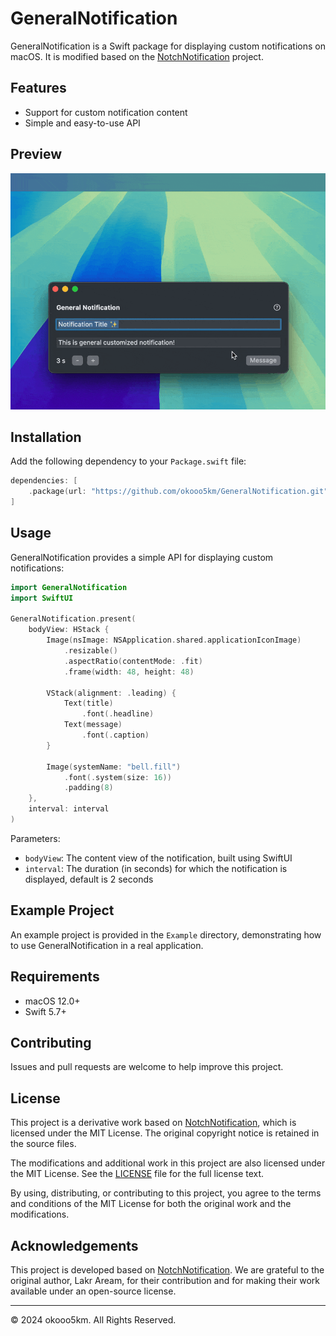 # GeneralNotification

GeneralNotification is a Swift package for displaying custom notifications on macOS. It is modified based on the [NotchNotification](https://github.com/Lakr233/NotchNotification) project.

## Features

- Support for custom notification content
- Simple and easy-to-use API

## Preview

![Preview GIF](./Example/demo.gif)

## Installation

Add the following dependency to your `Package.swift` file:

```swift
dependencies: [
    .package(url: "https://github.com/okooo5km/GeneralNotification.git", from: "1.0.0"),
]
```

## Usage

GeneralNotification provides a simple API for displaying custom notifications:

```swift
import GeneralNotification
import SwiftUI

GeneralNotification.present(
    bodyView: HStack {
        Image(nsImage: NSApplication.shared.applicationIconImage)
            .resizable()
            .aspectRatio(contentMode: .fit)
            .frame(width: 48, height: 48)
        
        VStack(alignment: .leading) {
            Text(title)
                .font(.headline)
            Text(message)
                .font(.caption)
        }
        
        Image(systemName: "bell.fill")
            .font(.system(size: 16))
            .padding(8)
    },
    interval: interval
)
```

Parameters:

- `bodyView`: The content view of the notification, built using SwiftUI
- `interval`: The duration (in seconds) for which the notification is displayed, default is 2 seconds

## Example Project

An example project is provided in the `Example` directory, demonstrating how to use GeneralNotification in a real application.

## Requirements

- macOS 12.0+
- Swift 5.7+

## Contributing

Issues and pull requests are welcome to help improve this project.

## License

This project is a derivative work based on [NotchNotification](https://github.com/Lakr233/NotchNotification), which is licensed under the MIT License. The original copyright notice is retained in the source files.

The modifications and additional work in this project are also licensed under the MIT License. See the [LICENSE](LICENSE) file for the full license text.

By using, distributing, or contributing to this project, you agree to the terms and conditions of the MIT License for both the original work and the modifications.

## Acknowledgements

This project is developed based on [NotchNotification](https://github.com/Lakr233/NotchNotification). We are grateful to the original author, Lakr Aream, for their contribution and for making their work available under an open-source license.

---

© 2024 okooo5km. All Rights Reserved.
